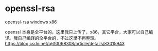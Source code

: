 # openssl-rsa
openssl-rsa windows x86

openssl 本身是全平台的，这里我只上传了，x86，其它平台，大家可以自己编译。我自己编译的全平台的，不过这里不再整理。
https://blog.csdn.net/q610098308/article/details/83015943

